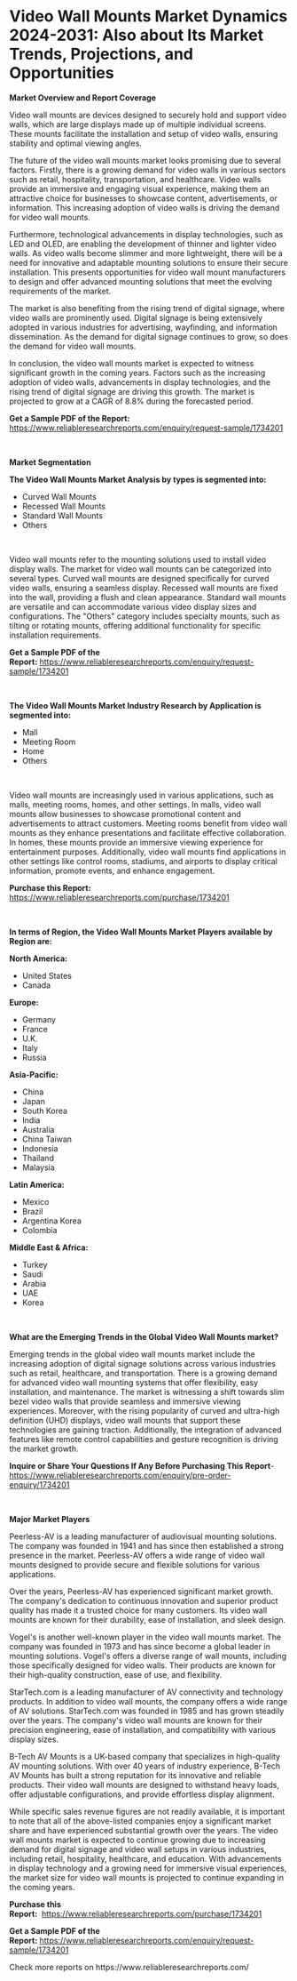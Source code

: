 <p><h1>Video Wall Mounts Market Dynamics 2024-2031: Also about Its Market Trends, Projections, and Opportunities</h1></p><p><strong>Market Overview and Report Coverage</strong></p>
<p><p>Video wall mounts are devices designed to securely hold and support video walls, which are large displays made up of multiple individual screens. These mounts facilitate the installation and setup of video walls, ensuring stability and optimal viewing angles.</p><p>The future of the video wall mounts market looks promising due to several factors. Firstly, there is a growing demand for video walls in various sectors such as retail, hospitality, transportation, and healthcare. Video walls provide an immersive and engaging visual experience, making them an attractive choice for businesses to showcase content, advertisements, or information. This increasing adoption of video walls is driving the demand for video wall mounts.</p><p>Furthermore, technological advancements in display technologies, such as LED and OLED, are enabling the development of thinner and lighter video walls. As video walls become slimmer and more lightweight, there will be a need for innovative and adaptable mounting solutions to ensure their secure installation. This presents opportunities for video wall mount manufacturers to design and offer advanced mounting solutions that meet the evolving requirements of the market.</p><p>The market is also benefiting from the rising trend of digital signage, where video walls are prominently used. Digital signage is being extensively adopted in various industries for advertising, wayfinding, and information dissemination. As the demand for digital signage continues to grow, so does the demand for video wall mounts.</p><p>In conclusion, the video wall mounts market is expected to witness significant growth in the coming years. Factors such as the increasing adoption of video walls, advancements in display technologies, and the rising trend of digital signage are driving this growth. The market is projected to grow at a CAGR of 8.8% during the forecasted period.</p></p>
<p><strong>Get a Sample PDF of the Report:</strong> <a href="https://www.reliableresearchreports.com/enquiry/request-sample/1734201">https://www.reliableresearchreports.com/enquiry/request-sample/1734201</a></p>
<p>&nbsp;</p>
<p><strong>Market Segmentation</strong></p>
<p><strong>The Video Wall Mounts Market Analysis by types is segmented into:</strong></p>
<p><ul><li>Curved Wall Mounts</li><li>Recessed Wall Mounts</li><li>Standard Wall Mounts</li><li>Others</li></ul></p>
<p>&nbsp;</p>
<p><p>Video wall mounts refer to the mounting solutions used to install video display walls. The market for video wall mounts can be categorized into several types. Curved wall mounts are designed specifically for curved video walls, ensuring a seamless display. Recessed wall mounts are fixed into the wall, providing a flush and clean appearance. Standard wall mounts are versatile and can accommodate various video display sizes and configurations. The "Others" category includes specialty mounts, such as tilting or rotating mounts, offering additional functionality for specific installation requirements.</p></p>
<p><strong>Get a Sample PDF of the Report:</strong>&nbsp;<a href="https://www.reliableresearchreports.com/enquiry/request-sample/1734201">https://www.reliableresearchreports.com/enquiry/request-sample/1734201</a></p>
<p>&nbsp;</p>
<p><strong>The Video Wall Mounts Market Industry Research by Application is segmented into:</strong></p>
<p><ul><li>Mall</li><li>Meeting Room</li><li>Home</li><li>Others</li></ul></p>
<p>&nbsp;</p>
<p><p>Video wall mounts are increasingly used in various applications, such as malls, meeting rooms, homes, and other settings. In malls, video wall mounts allow businesses to showcase promotional content and advertisements to attract customers. Meeting rooms benefit from video wall mounts as they enhance presentations and facilitate effective collaboration. In homes, these mounts provide an immersive viewing experience for entertainment purposes. Additionally, video wall mounts find applications in other settings like control rooms, stadiums, and airports to display critical information, promote events, and enhance engagement.</p></p>
<p><strong>Purchase this Report:</strong>&nbsp; <a href="https://www.reliableresearchreports.com/purchase/1734201">https://www.reliableresearchreports.com/purchase/1734201</a></p>
<p>&nbsp;</p>
<p><strong>In terms of Region, the Video Wall Mounts Market Players available by Region are:</strong></p>
<p>
    <p> <strong> North America: </strong>
        <ul>
            <li>United States</li>
            <li>Canada</li>
        </ul>
        </p> 
    <p> <strong> Europe: </strong>
        <ul>
            <li>Germany</li>
            <li>France</li>
            <li>U.K.</li>
            <li>Italy</li>
            <li>Russia</li>
        </ul>
        </p> 
    <p> <strong> Asia-Pacific: </strong>
        <ul>
            <li>China</li>
            <li>Japan</li>
            <li>South Korea</li>
            <li>India</li>
            <li>Australia</li>
            <li>China Taiwan</li>
            <li>Indonesia</li>
            <li>Thailand</li>
            <li>Malaysia</li>
        </ul>
        </p> 
    <p> <strong> Latin America: </strong>
        <ul>
            <li>Mexico</li>
            <li>Brazil</li>
            <li>Argentina Korea</li>
            <li>Colombia</li>
        </ul>
        </p> 
    <p> <strong> Middle East & Africa: </strong>
        <ul>
            <li>Turkey</li>
            <li>Saudi</li>
            <li>Arabia</li>
            <li>UAE</li>
            <li>Korea</li>
        </ul>
    </p>
    </p>
<p>&nbsp;</p>
<p><strong>What are the Emerging Trends in the Global Video Wall Mounts market?</strong></p>
<p><p>Emerging trends in the global video wall mounts market include the increasing adoption of digital signage solutions across various industries such as retail, healthcare, and transportation. There is a growing demand for advanced video wall mounting systems that offer flexibility, easy installation, and maintenance. The market is witnessing a shift towards slim bezel video walls that provide seamless and immersive viewing experiences. Moreover, with the rising popularity of curved and ultra-high definition (UHD) displays, video wall mounts that support these technologies are gaining traction. Additionally, the integration of advanced features like remote control capabilities and gesture recognition is driving the market growth.</p></p>
<p><strong>Inquire or Share Your Questions If Any Before Purchasing This Report</strong>- <a href="https://www.reliableresearchreports.com/enquiry/pre-order-enquiry/1734201">https://www.reliableresearchreports.com/enquiry/pre-order-enquiry/1734201</a></p>
<p>&nbsp;</p>
<p><strong>Major Market Players</strong></p>
<p><p>Peerless-AV is a leading manufacturer of audiovisual mounting solutions. The company was founded in 1941 and has since then established a strong presence in the market. Peerless-AV offers a wide range of video wall mounts designed to provide secure and flexible solutions for various applications.</p><p>Over the years, Peerless-AV has experienced significant market growth. The company's dedication to continuous innovation and superior product quality has made it a trusted choice for many customers. Its video wall mounts are known for their durability, ease of installation, and sleek design.</p><p>Vogel's is another well-known player in the video wall mounts market. The company was founded in 1973 and has since become a global leader in mounting solutions. Vogel's offers a diverse range of wall mounts, including those specifically designed for video walls. Their products are known for their high-quality construction, ease of use, and flexibility.</p><p>StarTech.com is a leading manufacturer of AV connectivity and technology products. In addition to video wall mounts, the company offers a wide range of AV solutions. StarTech.com was founded in 1985 and has grown steadily over the years. The company's video wall mounts are known for their precision engineering, ease of installation, and compatibility with various display sizes.</p><p>B-Tech AV Mounts is a UK-based company that specializes in high-quality AV mounting solutions. With over 40 years of industry experience, B-Tech AV Mounts has built a strong reputation for its innovative and reliable products. Their video wall mounts are designed to withstand heavy loads, offer adjustable configurations, and provide effortless display alignment.</p><p>While specific sales revenue figures are not readily available, it is important to note that all of the above-listed companies enjoy a significant market share and have experienced substantial growth over the years. The video wall mounts market is expected to continue growing due to increasing demand for digital signage and video wall setups in various industries, including retail, hospitality, healthcare, and education. With advancements in display technology and a growing need for immersive visual experiences, the market size for video wall mounts is projected to continue expanding in the coming years.</p></p>
<p><strong>Purchase this Report:</strong>&nbsp;&nbsp;<a href="https://www.reliableresearchreports.com/purchase/1734201">https://www.reliableresearchreports.com/purchase/1734201</a></p>
<p></p>
<p><strong>Get a Sample PDF of the Report:</strong>&nbsp;<a href="https://www.reliableresearchreports.com/enquiry/request-sample/1734201">https://www.reliableresearchreports.com/enquiry/request-sample/1734201</a></p>
<p>Check more reports on https://www.reliableresearchreports.com/</p>